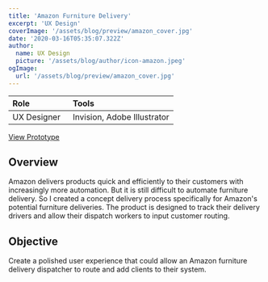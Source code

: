 ```yaml
---
title: 'Amazon Furniture Delivery'
excerpt: 'UX Design'
coverImage: '/assets/blog/preview/amazon_cover.jpg'
date: '2020-03-16T05:35:07.322Z'
author:
  name: UX Design
  picture: '/assets/blog/author/icon-amazon.jpeg'
ogImage:
  url: '/assets/blog/preview/amazon_cover.jpg'
---
```

| Role   |  Tools    | 
| :----- | :------- |
| UX Designer  &nbsp;| Invision, Adobe Illustrator |
           
[View Prototype](https://projects.invisionapp.com/prototype/ckdequ989000rnk01td1wi99n/play) 

## Overview 

Amazon delivers products quick and efficiently to their customers with increasingly more automation. But it is still difficult to automate furniture delivery. So I created a concept delivery process specifically for Amazon's potential furniture deliveries. The product is designed to track their delivery drivers and allow their dispatch workers to input customer routing.

## Objective 

Create a polished user experience that could allow an Amazon furniture delivery dispatcher to route and add clients to their system.
